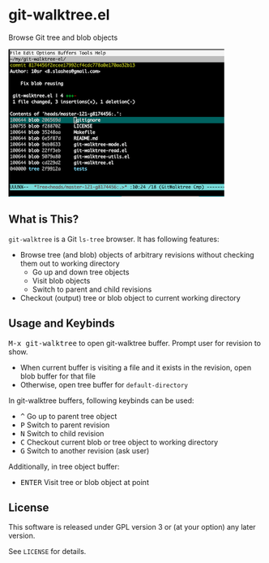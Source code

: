 git-walktree.el
===============

Browse Git tree and blob objects

![ss.png](ss.png)


What is This?
-------------

`git-walktree` is a Git `ls-tree` browser.
It has following features:

- Browse tree (and blob) objects of arbitrary revisions
  without checking them out to working directory
  - Go up and down tree objects
  - Visit blob objects
  - Switch to parent and child revisions
- Checkout (output) tree or blob object to current working directory

Usage and Keybinds
------------------

<kbd>M-x git-walktree</kbd> to open git-walktree buffer.
Prompt user for revision to show.

- When current buffer is visiting a file and it exists in the revision,
  open blob buffer for that file
- Otherwise, open tree buffer for `default-directory`


In git-walktree buffers, following keybinds can be used:

- <kbd>^</kbd> Go up to parent tree object
- <kbd>P</kbd> Switch to parent revision
- <kbd>N</kbd> Switch to child revision
- <kbd>C</kbd> Checkout current blob or tree object to working directory
- <kbd>G</kbd> Switch to another revision (ask user)

Additionally, in tree object buffer:

- <kbd>ENTER</kbd> Visit tree or blob object at point


License
-------

This software is released under GPL version 3 or (at your option)
any later version.

See `LICENSE` for details.
